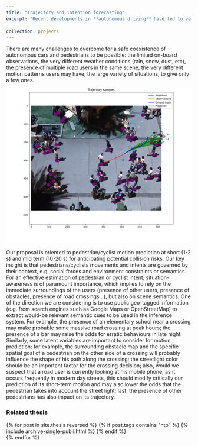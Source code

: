 ```yaml
---
title: "Trajectory and intention forecasting"
excerpt: "Recent developments in **autonomous driving** have led to very effective vehicles that can coexist with legacy, connected and other autonomous cars while obeying the road rules. One of the main challenges for autonomous cars is to reach coexistence with pedestrians and cyclists in a safe but efficient manner, which implies being able  to **foresee the street users intentions/future motions in the short and mid term**."

collection: projects
---
```

 There are many challenges to overcome for a safe coexistence of autonomous cars and pedestrians to be possible: the limited on-board observations, the very different weather conditions (rain, snow, dust, etc), the presence of multiple road users in the same scene, the very different motion patterns users may have, the large variety of situations, to give only a few ones.<br>

<img src='/images/illus.png'><br>

Our proposal is oriented to pedestrian/cyclist motion prediction at short (1-2 s) and mid term (10-20 s) for anticipating potential collision risks. Our key insight is that pedestrians/cyclists movements and intents are governed by their context, e.g. social forces and environment constraints or semantics. For an effective estimation of pedestrian or cyclist intent, situation-awareness is of paramount importance, which implies to rely on the immediate surroundings of the users (presence of other users, presence of obstacles, presence of road crossings…), but also on scene semantics. One of the direction we are considering is to use public geo-tagged information (e.g. from search engines such as Google Maps or OpenStreetMap) to extract would-be relevant semantic cues to be used in the inference system. For example, the presence of an elementary school near a crossing may make probable some massive road crossing at peak hours; the presence of a bar may raise the odds for erratic behaviours in late night. Similarly, some latent variables are important to consider for motion prediction: for example, the surrounding obstacle map and the specific spatial goal of a pedestrian on the other side of a crossing will probably influence the shape of his path along the crossing; the streetlight color should be an important factor for the crossing decision; also, would we suspect that a road user is currently looking at his mobile phone, as it occurs frequently in modern day streets, this should modify critically our prediction of its short-term motion and may also lower the odds that the pedestrian takes into account the street light; last, the presence of other pedestrians has also impact on its trajectory.

### Related thesis
{% for post in site.thesis reversed %}
    {% if post.tags contains "htp" %}
      {% include archive-single-publi.html %}
    {% endif %}  
{% endfor %}
